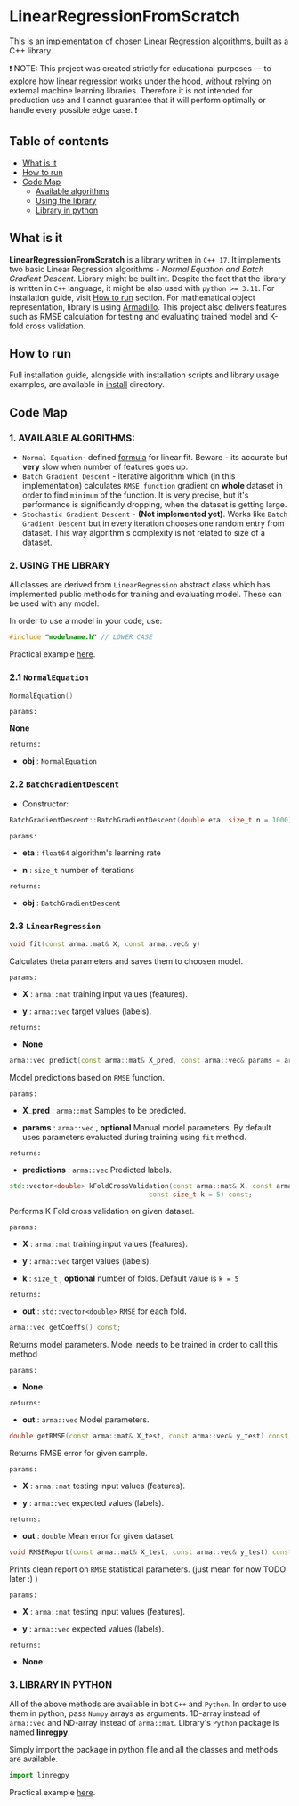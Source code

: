 # LinearRegressionFromScratch

This is an implementation of chosen Linear Regression algorithms, built as a C++ library.

:exclamation: NOTE: This project was created strictly for educational purposes — to explore how linear regression works under the hood, without relying on external machine learning libraries. Therefore it is not intended for production use and I cannot guarantee that it will perform optimally or handle every possible edge case. :exclamation:

## Table of contents
- [What is it](#what-is-it)
- [How to run](#how-to-run)
- [Code Map](#code-map)
    - [Available algorithms](#1-available-algorithms)
    - [Using the library](#2-using-the-library)
    - [Library in python](#3-library-in-python)

## What is it

**LinearRegressionFromScratch** is a library written in `C++ 17`. It implements two basic Linear Regression algorithms - *Normal Equation and Batch Gradient Descent.* Library might be built int. Despite the fact that the library is written in `C++` language, it might be also used with `python >= 3.11`. For installation guide, visit [How to run](#howtorun) section. For mathematical object representation, library is using [Armadillo](https://arma.sourceforge.net/). This project also delivers features such as RMSE calculation for testing and evaluating trained model and K-fold cross validation.

## How to run
Full installation guide, alongside with installation scripts and library usage examples, are available in [install](./install/) directory.

## Code Map

### 1. AVAILABLE ALGORITHMS:
- `Normal Equation`- defined [formula](https://mathworld.wolfram.com/NormalEquation.html) for linear fit. Beware - its accurate but **very** slow when number of features goes up. 
- `Batch Gradient Descent` - iterative algorithm which (in this implementation) calculates `RMSE function` gradient on **whole** dataset in order to find `minimum` of the function. It is very precise, but it's performance is significantly dropping, when the dataset is getting large.
- `Stochastic Gradient Descent` - **(Not implemented yet)**. Works like `Batch Gradient Descent` but in every iteration chooses one random entry from dataset. This way algorithm's complexity is not related to size of a dataset.

### 2. USING THE LIBRARY

All classes are derived from `LinearRegression` abstract class which has implemented public methods for training and evaluating model. These can be used with any model.

In order to use a model in your code, use:
```c++
#include "modelname.h" // LOWER CASE
```
Practical example [here](./install/example.cpp).

### 2.1 `NormalEquation`

```c++
NormalEquation() 
```

`params:`

**None**

`returns:`
- **obj** : `NormalEquation`



### 2.2 `BatchGradientDescent`
- Constructor:

```c++
BatchGradientDescent::BatchGradientDescent(double eta, size_t n = 1000)
```

`params:`
- **eta** : `float64`
algorithm's learning rate

- **n** : `size_t`
number of iterations

`returns:`
- **obj** : `BatchGradientDescent`

### 2.3 `LinearRegression`


```c++
void fit(const arma::mat& X, const arma::vec& y)
```
Calculates theta parameters and saves them to choosen model.

`params:`
- **X** : `arma::mat`
training input values (features).

- **y** : `arma::vec`
target values (labels).


`returns:`
- **None**

```c++
arma::vec predict(const arma::mat& X_pred, const arma::vec& params = arma::vec{}) const;
```
Model predictions based on `RMSE` function. 

`params:`
- **X_pred** : `arma::mat`
Samples to be predicted.

- **params** : `arma::vec` , **optional**
Manual model parameters. By default uses parameters evaluated during training using `fit` method.


`returns:`
- **predictions** : `arma::vec`
Predicted labels.


```c++
std::vector<double> kFoldCrossValidation(const arma::mat& X, const arma::vec& y,
                                   const size_t k = 5) const;
```
Performs K-Fold cross validation on given dataset.

`params:`
- **X** : `arma::mat`
training input values (features).

- **y** : `arma::vec`
target values (labels).

- **k** : `size_t` , **optional**
number of folds. Default value is `k = 5`

`returns:`
- **out** : `std::vector<double>`
`RMSE` for each fold.


```c++
arma::vec getCoeffs() const;
```
Returns model parameters. Model needs to be trained in order to call this method

`params:`
- **None**

`returns:`
- **out** : `arma::vec`
Model parameters.


```c++
double getRMSE(const arma::mat& X_test, const arma::vec& y_test) const;
```
Returns RMSE error for given sample.

`params:`
- **X** : `arma::mat`
testing input values (features).

- **y** : `arma::vec`
expected values (labels).

`returns:`
- **out** : `double`
Mean error for given dataset.

```c++
void RMSEReport(const arma::mat& X_test, const arma::vec& y_test) const;
```
Prints clean report on `RMSE` statistical parameters. (just mean for now TODO later :) )

`params:`
- **X** : `arma::mat`
testing input values (features).

- **y** : `arma::vec`
expected values (labels).

`returns:`
- **None**

### 3. LIBRARY IN PYTHON

All of the above methods are available in bot `C++` and `Python`. In order to use them in python, pass `Numpy` arrays as arguments. 1D-array instead of `arma::vec` and ND-array instead of `arma::mat`. Library's `Python` package is named **linregpy**.

Simply import the package in python file and all the classes and methods are available.

```python
import linregpy
```

Practical example [here](./install/example.py).
